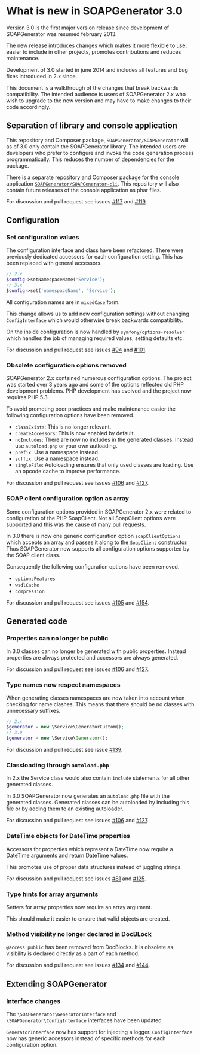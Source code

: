 # What is new in SOAPGenerator 3.0

Version 3.0 is the first major version release since development of SOAPGenerator was resumed february 2013.

The new release introduces changes which makes it more flexible to use, easier to include in other projects, promotes contributions and reduces maintenance.

Development of 3.0 started in june 2014 and includes all features and bug fixes introduced in 2.x since.

This document is a walkthrough of the changes that break backwards compatibility. The intended audience is users of SOAPGenerator 2.x who wish to upgrade to the new version and may have to make changes to their code accordingly.

## Separation of library and console application

This repository and Composer package, `SOAPGenerator/SOAPGenerator` will as of 3.0 only contain the SOAPGenerator library. The intended users are developers who prefer to configure and invoke the code generation process programmatically. This reduces the number of dependencies for the package.

There is a separate repository and Composer package for the console application [`SOAPGenerator/SOAPGenerator-cli`](https://github.com/SOAPGenerator/SOAPGenerator-cli). This repository will also contain future releases of the console application as phar files.

For discussion and pull request see issues [#117](https://github.com/SOAPGenerator/SOAPGenerator/issues/117) and [#119](https://github.com/SOAPGenerator/SOAPGenerator/issues/119).

## Configuration

### Set configuration values

The configuration interface and class have been refactored. There were previously dedicated accessors for each configuration setting. This has been replaced with general accessors.

```php
// 2.x
$config->setNamespaceName('Service');
// 3.x
$config->set('namespaceName', 'Service');
```

All configuration names are in `mixedCase` form.

This change allows us to add new configuration settings without changing `ConfigInterface` which would otherwise break backwards compatibility.

On the inside configuration is now handled by `symfony/options-resolver` which handles the job of managing required values, setting defaults etc.

For discussion and pull request see issues [#94](https://github.com/SOAPGenerator/SOAPGenerator/issues/94) and [#101](https://github.com/SOAPGenerator/SOAPGenerator/issues/101).


### Obsolete configuration options removed

SOAPGenerator 2.x contained numerous configuration options. The project was started over 3 years ago and some of the options reflected old PHP development problems. PHP development has evolved and the project now requires PHP 5.3.

To avoid promoting poor practices and make maintenance easier the following configuration options have been removed.

* `classExists`: This is no longer relevant.
* `createAccessors`: This is now enabled by default.
* `noIncludes`: There are now no includes in the generated classes. Instead use `autoload.php` or your own autloading.
* `prefix`: Use a namespace instead.
* `suffix`: Use a namespace instead.
* `singleFile`: Autoloading ensures that only used classes are loading. Use an opcode cache to improve performance.

For discussion and pull request see issues [#106](https://github.com/SOAPGenerator/SOAPGenerator/issues/106) and [#127](https://github.com/SOAPGenerator/SOAPGenerator/issues/127).

### SOAP client configuration option as array

Some configuration options provided in SOAPGenerator 2.x were related to configuration of the PHP SoapClient. Not all SoapClient options were supported and this was the cause of many pull requests.

In 3.0 there is now one generic configuration option `soapClientOptions` which accepts an array and passes it along to [the `SoapClient` constructor](http://php.net/manual/en/soapclient.soapclient.php). Thus SOAPGenerator now supports all configuration options supported by the SOAP client class.

Consequently the following configuration options have been removed.

* `optionsFeatures`
* `wsdlCache`
* `compression`

For discussion and pull request see issues [#105](https://github.com/SOAPGenerator/SOAPGenerator/issues/105) and [#154](https://github.com/SOAPGenerator/SOAPGenerator/issues/154).

## Generated code

### Properties can no longer be public

In 3.0 classes can no longer be generated with public properties. Instead properties are always protected and accessors are always generated.

For discussion and pull request see issues [#106](https://github.com/SOAPGenerator/SOAPGenerator/issues/106) and [#127](https://github.com/SOAPGenerator/SOAPGenerator/issues/127).

### Type names now respect namespaces

When generating classes namespaces are now taken into account when checking for name clashes. This means that there should be no classes with unnecessary suffixes.

```php
// 2.x
$generator = new \Service\GeneratorCustom();
// 3.0
$generator = new \Service\Generator();
```

For discussion and pull request see issue [#139](https://github.com/SOAPGenerator/SOAPGenerator/issues/139).

### Classloading through `autoload.php` 

In 2.x the Service class would also contain `include` statements for all other generated classes.

In 3.0 SOAPGenerator now generates an `autoload.php` file with the generated classes. Generated classes can be autoloaded by including this file or by adding them to an existing autoloader.

For discussion and pull request see issues [#106](https://github.com/SOAPGenerator/SOAPGenerator/issues/106) and [#127](https://github.com/SOAPGenerator/SOAPGenerator/issues/127).

### DateTime objects for DateTime properties

Accessors for properties which represent a DateTime now require a DateTime arguments and return DateTime values.

This promotes use of proper data structures instead of juggling strings.

For discussion and pull request see issues [#81](https://github.com/SOAPGenerator/SOAPGenerator/pull/81) and [#125](https://github.com/SOAPGenerator/SOAPGenerator/issues/125).

### Type hints for array arguments

Setters for array properties now require an array argument.

This should make it easier to ensure that valid objects are created.

### Method visibility no longer declared in DocBLock

`@access public` has been removed from DocBlocks. It is obsolete as visibility is declared directly as a part of each method.

For discussion and pull request see issues [#134](https://github.com/SOAPGenerator/SOAPGenerator/pull/134) and [#144](https://github.com/SOAPGenerator/SOAPGenerator/issues/14).

## Extending SOAPGenerator

### Interface changes

The `\SOAPGenerator\GeneratorInterface` and `\SOAPGenerator\ConfigInterface` interfaces have been updated.

`GeneratorInterface` now has support for injecting a logger. `ConfigInterface` now has generic accessors instead of specific methods for each configuration option.